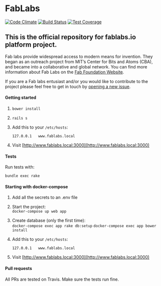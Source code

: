 # FabLabs

[![Code Climate](https://codeclimate.com/github/fablabbcn/fablabs.png)](https://codeclimate.com/github/fablabbcn/fablabs) [![Build Status](https://travis-ci.org/fablabbcn/fablabs.io.png)](https://travis-ci.org/fablabbcn/fablabs.io) [![Test Coverage](https://codeclimate.com/github/fablabbcn/fablabs/badges/coverage.svg)](https://codeclimate.com/github/fablabbcn/fablabs/coverage)

## This is the official repository for fablabs.io platform project.

Fab labs provide widespread access to modern means for invention. They began as an outreach project from MIT’s Center for Bits and Atoms (CBA), and became into a collaborative and global network. You can find more information about Fab Labs on the [Fab Foundation Website](http://www.fabfoundation.org/).

If you are a Fab labs entusiast and/or you would like to contribute to the project please feel free to get in touch by [opening a new issue](https://github.com/fablabbcn/fablabs/issues/new).


#### Getting started

1. `bower install`

1. `rails s`

1. Add this to your `/etc/hosts`:

    `127.0.0.1   www.fablabs.local`

1. Visit [http://www.fablabs.local:3000](http://www.fablabs.local:3000)

#### Tests

Run tests with:

`bundle exec rake`


#### Starting with docker-compose

1. Add all the secrets to an .env file


1. Start the project:  
`docker-compose up web app`

1. Create database (only the first time):  
`docker-compose exec app rake db:setup`
`docker-compose exec app bower install`

1. Add this to your `/etc/hosts`:

    `127.0.0.1   www.fablabs.local`

1. Visit [http://www.fablabs.local:3000](http://www.fablabs.local:3000)


#### Pull requests

All PRs are tested on Travis. Make sure the tests run fine.
